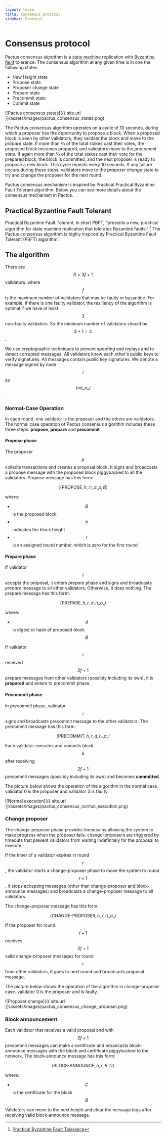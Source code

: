 ```yaml
---
layout: learn
title: Consensus protocol
sidebar: Protocol
---
```


# Consensus protocol

Pactus consensus algorithm is a [state machine](https://en.wikipedia.org/wiki/Finite-state_machine)
replication with [Byzantine fault](https://en.wikipedia.org/wiki/Byzantine_fault) tolerance. The
consensus algorithm at any given time is in one the following states:

- New Height state
- Propose state
- Proposer change state
- Prepare state
- Precommit state
- Commit state

![Pactus consensus states]({{ site.url }}/assets/images/pactus_consensus_states.png)

The Pactus consensus algorithm operates on a cycle of 10 seconds, during which a proposer has the opportunity
to propose a block.
When a proposed block is seen by other validators, they validate the block and move to the _prepare_ state.
If more than ⅔ of the total stakes cast their votes, the proposed block becomes prepared,
and validators move to the _precommit_ state. If again more than ⅔ of the total stakes
cast their vote for the prepared block, the block is committed, and the next proposer is ready to propose a new block.
This cycle repeats every 10 seconds. If any failure occurs during these steps,
validators move to the _proposer change_ state to try and change the proposer for the next round.

Pactus consensus mechanism is inspired by Practical Practical Byzantine Fault Tolerant algorithm.
Below you can see more details about the consensus mechanism in Pactus.

## Practical Byzantine Fault Tolerant

Practical Byzantine Fault Tolerant, in short PBFT, “presents a new, practical algorithm for state
machine replication that tolerates Byzantine faults." [^first] The Pactus consensus algorithm is
highly inspired by Practical Byzantine Fault Tolerant (PBFT) algorithm.

## The algorithm

There are $$R = 3f+1$$ validators. where $$f$$ is the maximum
number of validators that may be faulty or byzantine. For example, if there is one faulty validator,
the resiliency of the algorithm is optimal if we have at least $$3$$ non-faulty
validators. So the minimum number of validators should be $$3+1=4$$.

We use cryptographic techniques to prevent spoofing and replays and to detect corrupted messages.
All validators know each other's public keys to verify signatures. All messages contain public key
signatures. We denote a message signed by node $$i$$ as
$$ \langle m \rangle \_{\sigma \_i}$$.

### Normal-Case Operation

In each round, one validator is the proposer and the others are validators. The normal case
operation of Pactus consensus algorithm includes these three steps: **propose**, **prepare** and
**precommit**

#### Propose phase

The proposer $$p$$ collects transactions and creates a proposal block. It signs and
broadcasts a propose message with the proposed block piggybacked to all the validators.
Propose message has this form:

$$ \langle \langle \text{PROPOSE},h,r \rangle \_{\sigma \_p}, B \rangle $$

where:

- $$B$$ is the proposed block
- $$h$$ indicates the block height
- $$r$$ is an assigned round number, which is zero for the first round

#### Prepare phase

If validator $$i$$ accepts the proposal, it enters _prepare_ phase and signs and
broadcasts _prepare_ message to all other validators. Otherwise, it does nothing.
The prepare message has this form:

$$ \langle \text{PREPARE},h,r,d,i \rangle \_{\sigma \_i} $$

where:

- $$d$$ is digest or hash of proposed block $$B$$

If validator $$i$$ received $$2f+1$$ prepare messages from other
validators (possibly including its own), it is **prepared** and enters to precommit phase.

#### Precommit phase

In _precommit_ phase, validator $$i$$ signs and broadcasts precommit message to
the other validators.
The precommit message has this form:

$$ \langle \text{PRECOMMIT},h,r,d,i \rangle \_{\sigma \_i} $$

Each validator executes and commits block $$b$$ after receiving
$$2f+1$$ precommit messages (possibly including its own) and becomes **committed**.

The picture below shows the operation of the algorithm in the normal case. validator 0 is the
proposer and validator 3 is faulty.

![Normal execution]({{ site.url }}/assets/images/pactus_consensus_normal_execution.png)

### Change proposer

The change-proposer phase provides liveness by allowing the system to make progress when the
proposer fails. change-proposers are triggered by timeouts that prevent validators from waiting
indefinitely for the proposal to execute.

If the timer of a validator expires in round $$r$$, the validator starts a change-proposer phase to move
the system to round $$r+1$$. It stops accepting messages (other than
change-proposer and block-announce messages) and broadcasts a change-proposer message to all
validators.

The change-proposer message has this form:

$$ \langle \text{CHANGE-PROPOSER},h,r,i \rangle \_{\sigma \_i} $$

If the proposer for round $$r+1$$ receives $$2f+1$$ valid
change-proposer messages for round $$r$$ from other validators, it goes to next
round and broadcasts proposal message.

The picture below shows the operation of the algorithm in change-proposer case. validator 0 is the
proposer and is faulty.

![Proposer change]({{ site.url }}/assets/images/pactus_consensus_change_proposer.png)

### Block announcement

Each validator that receives a valid proposal and with $$2f+1$$ precommit messages
can make a certificate and broadcasts block-announce messages with the block and certificate
piggybacked to the network.
The block-announce message has this form:

$$ \langle \text{BLOCK-ANNOUNCE} ,h,r ,B,C \rangle $$

where:

- $$C$$ is the certificate for the block $$B$$

Validators can move to the next height and clear the message logs after receiving valid
block-announce message.

[^first]: [Practical Byzantine Fault Tolerance](https://www.microsoft.com/en-us/research/wp-content/uploads/2017/01/thesis-mcastro.pdf)
